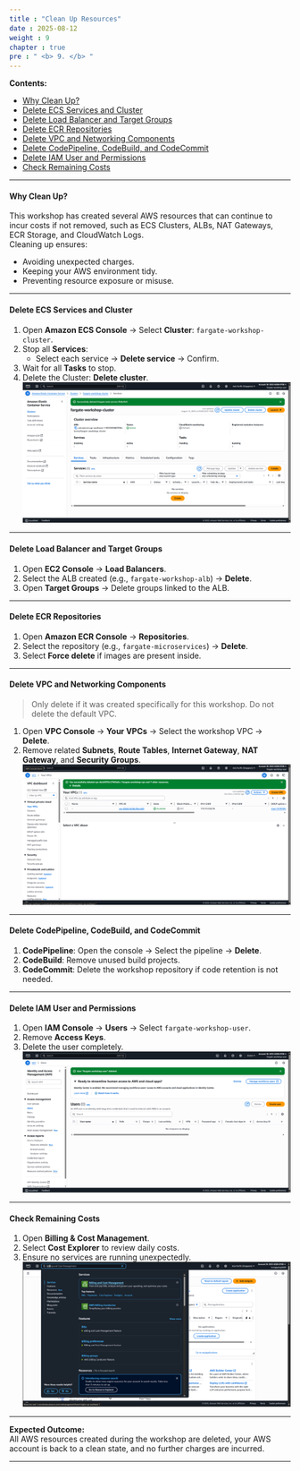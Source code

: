```yaml
---
title : "Clean Up Resources"
date : 2025-08-12
weight : 9
chapter : true
pre : " <b> 9. </b> "
---
```


**Contents:**
- [Why Clean Up?](#why-clean-up)
- [Delete ECS Services and Cluster](#delete-ecs-services-and-cluster)
- [Delete Load Balancer and Target Groups](#delete-load-balancer-and-target-groups)
- [Delete ECR Repositories](#delete-ecr-repositories)
- [Delete VPC and Networking Components](#delete-vpc-and-networking-components)
- [Delete CodePipeline, CodeBuild, and CodeCommit](#delete-codepipeline-codebuild-and-codecommit)
- [Delete IAM User and Permissions](#delete-iam-user-and-permissions)
- [Check Remaining Costs](#check-remaining-costs)

---

#### Why Clean Up?

This workshop has created several AWS resources that can continue to incur costs if not removed, such as ECS Clusters, ALBs, NAT Gateways, ECR Storage, and CloudWatch Logs.  
Cleaning up ensures:
- Avoiding unexpected charges.
- Keeping your AWS environment tidy.
- Preventing resource exposure or misuse.

---

#### Delete ECS Services and Cluster

1. Open **Amazon ECS Console** → Select **Cluster**: `fargate-workshop-cluster`.
2. Stop all **Services**:
   - Select each service → **Delete service** → Confirm.
3. Wait for all **Tasks** to stop.
4. Delete the Cluster: **Delete cluster**.
![Delete ECS Services and Cluster](/images/09/01.png)
---

#### Delete Load Balancer and Target Groups

1. Open **EC2 Console** → **Load Balancers**.
2. Select the ALB created (e.g., `fargate-workshop-alb`) → **Delete**.
3. Open **Target Groups** → Delete groups linked to the ALB.

---

#### Delete ECR Repositories

1. Open **Amazon ECR Console** → **Repositories**.
2. Select the repository (e.g., `fargate-microservices`) → **Delete**.
3. Select **Force delete** if images are present inside.

---

#### Delete VPC and Networking Components

> Only delete if it was created specifically for this workshop. Do not delete the default VPC.

1. Open **VPC Console** → **Your VPCs** → Select the workshop VPC → **Delete**.
2. Remove related **Subnets**, **Route Tables**, **Internet Gateway**, **NAT Gateway**, and **Security Groups**.
![Delete VPC and Networking Components](/images/09/03.png)
---

#### Delete CodePipeline, CodeBuild, and CodeCommit

1. **CodePipeline**: Open the console → Select the pipeline → **Delete**.
2. **CodeBuild**: Remove unused build projects.
3. **CodeCommit**: Delete the workshop repository if code retention is not needed.

---

#### Delete IAM User and Permissions

1. Open **IAM Console** → **Users** → Select `fargate-workshop-user`.
2. Remove **Access Keys**.
3. Delete the user completely.
![Delete IAM User and Permissions](/images/09/04.png)
---

#### Check Remaining Costs

1. Open **Billing & Cost Management**.
2. Select **Cost Explorer** to review daily costs.
3. Ensure no services are running unexpectedly.
![Check Remaining Costs](/images/09/05.png)
---

**Expected Outcome:**  
All AWS resources created during the workshop are deleted, your AWS account is back to a clean state, and no further charges are incurred.

---
